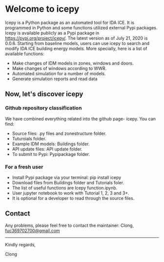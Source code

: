 # Welcome to icepy

Icepy is a Python package as an automated tool for IDA ICE. It is  programmed in Python and some functions utilized external Pypi packages. Icepy is available publicly as a Pypi
package in https://pypi.org/project/icepy/. The latest version as of July 21, 2020 is 0.0.6. Starting from baseline models, users can use icepy to search and modify IDA ICE building energy models.
More specially, here is a list of available functions:

* Make changes of IDM models in zones, windows and doors.
* Make changes of windows according to WWR.
* Automated simulation for a number of models.
* Generate simulation reports and read data


## Now, let's discover icepy

### Github repository classification
We have combined everything related into the github page- icepy. You can find:

* Source files: .py files and zonestructure folder.
* Tuturoials folder.
* Example IDM models: Buildings folder.
* API update files: API update folder.
* To submit to Pypi: Pypipackage folder.

### For a fresh user
* Install Pypi package via your terminal: pip install icepy
* Download files from Buildings folder and Tutorials foler.
* The list of useful functions are Icepy function.ipynb.
* User jupyter notebook to work with Tutorial 1, 2, 3 and 3+. 
* It is optional for a developer to read through the source files.

## Contact
Any problems, please feel free to contact the maintainer: Clong, fuc369702700@gmail.com


--------------------------


Kindly regards,

Clong
